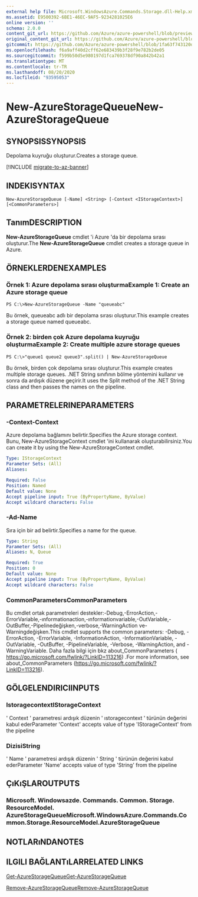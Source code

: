 ```yaml
---
external help file: Microsoft.WindowsAzure.Commands.Storage.dll-Help.xml
ms.assetid: E9500392-6BE1-46EC-9AF5-9234281025E6
online version: ''
schema: 2.0.0
content_git_url: https://github.com/Azure/azure-powershell/blob/preview/src/Storage/Commands.Storage/help/New-AzureStorageQueue.md
original_content_git_url: https://github.com/Azure/azure-powershell/blob/preview/src/Storage/Commands.Storage/help/New-AzureStorageQueue.md
gitcommit: https://github.com/Azure/azure-powershell/blob/1fa63f743120d7a7cd6cbb28ee43cd0f4c654af9
ms.openlocfilehash: f6a9aff40d2cff62e683439b3f28f9e782b2de05
ms.sourcegitcommit: f599b50d5e980197d1fca769378df90a842b42a1
ms.translationtype: MT
ms.contentlocale: tr-TR
ms.lasthandoff: 08/20/2020
ms.locfileid: "93595053"
---
```

# <span data-ttu-id="4faed-101">New-AzureStorageQueue</span><span class="sxs-lookup"><span data-stu-id="4faed-101">New-AzureStorageQueue</span></span>

## <span data-ttu-id="4faed-102">SYNOPSIS</span><span class="sxs-lookup"><span data-stu-id="4faed-102">SYNOPSIS</span></span>
<span data-ttu-id="4faed-103">Depolama kuyruğu oluşturur.</span><span class="sxs-lookup"><span data-stu-id="4faed-103">Creates a storage queue.</span></span>

[!INCLUDE [migrate-to-az-banner](../../includes/migrate-to-az-banner.md)]

## <span data-ttu-id="4faed-104">INDEKI</span><span class="sxs-lookup"><span data-stu-id="4faed-104">SYNTAX</span></span>

```
New-AzureStorageQueue [-Name] <String> [-Context <IStorageContext>] [<CommonParameters>]
```

## <span data-ttu-id="4faed-105">Tanım</span><span class="sxs-lookup"><span data-stu-id="4faed-105">DESCRIPTION</span></span>
<span data-ttu-id="4faed-106">**New-AzureStorageQueue** cmdlet 'i Azure 'da bir depolama sırası oluşturur.</span><span class="sxs-lookup"><span data-stu-id="4faed-106">The **New-AzureStorageQueue** cmdlet creates a storage queue in Azure.</span></span>

## <span data-ttu-id="4faed-107">ÖRNEKLERDEN</span><span class="sxs-lookup"><span data-stu-id="4faed-107">EXAMPLES</span></span>

### <span data-ttu-id="4faed-108">Örnek 1: Azure depolama sırası oluşturma</span><span class="sxs-lookup"><span data-stu-id="4faed-108">Example 1: Create an Azure storage queue</span></span>
```
PS C:\>New-AzureStorageQueue -Name "queueabc"
```

<span data-ttu-id="4faed-109">Bu örnek, queueabc adlı bir depolama sırası oluşturur.</span><span class="sxs-lookup"><span data-stu-id="4faed-109">This example creates a storage queue named queueabc.</span></span>

### <span data-ttu-id="4faed-110">Örnek 2: birden çok Azure depolama kuyruğu oluşturma</span><span class="sxs-lookup"><span data-stu-id="4faed-110">Example 2: Create multiple azure storage queues</span></span>
```
PS C:\>"queue1 queue2 queue3".split() | New-AzureStorageQueue
```

<span data-ttu-id="4faed-111">Bu örnek, birden çok depolama sırası oluşturur.</span><span class="sxs-lookup"><span data-stu-id="4faed-111">This example creates multiple storage queues.</span></span>
<span data-ttu-id="4faed-112">.NET String sınıfının bölme yöntemini kullanır ve sonra da ardışık düzene geçirir.</span><span class="sxs-lookup"><span data-stu-id="4faed-112">It uses the Split method of the .NET String class and then passes the names on the pipeline.</span></span>

## <span data-ttu-id="4faed-113">PARAMETRELERINE</span><span class="sxs-lookup"><span data-stu-id="4faed-113">PARAMETERS</span></span>

### <span data-ttu-id="4faed-114">-Context</span><span class="sxs-lookup"><span data-stu-id="4faed-114">-Context</span></span>
<span data-ttu-id="4faed-115">Azure depolama bağlamını belirtir.</span><span class="sxs-lookup"><span data-stu-id="4faed-115">Specifies the Azure storage context.</span></span>
<span data-ttu-id="4faed-116">Bunu, New-AzureStorageContext cmdlet 'ini kullanarak oluşturabilirsiniz.</span><span class="sxs-lookup"><span data-stu-id="4faed-116">You can create it by using the New-AzureStorageContext cmdlet.</span></span>

```yaml
Type: IStorageContext
Parameter Sets: (All)
Aliases: 

Required: False
Position: Named
Default value: None
Accept pipeline input: True (ByPropertyName, ByValue)
Accept wildcard characters: False
```

### <span data-ttu-id="4faed-117">-Ad</span><span class="sxs-lookup"><span data-stu-id="4faed-117">-Name</span></span>
<span data-ttu-id="4faed-118">Sıra için bir ad belirtir.</span><span class="sxs-lookup"><span data-stu-id="4faed-118">Specifies a name for the queue.</span></span>

```yaml
Type: String
Parameter Sets: (All)
Aliases: N, Queue

Required: True
Position: 0
Default value: None
Accept pipeline input: True (ByPropertyName, ByValue)
Accept wildcard characters: False
```

### <span data-ttu-id="4faed-119">CommonParameters</span><span class="sxs-lookup"><span data-stu-id="4faed-119">CommonParameters</span></span>
<span data-ttu-id="4faed-120">Bu cmdlet ortak parametreleri destekler:-Debug,-ErrorAction,-ErrorVariable,-ınformationaction,-ınformationvariable,-OutVariable,-OutBuffer,-Pipelinedeğişken,-verbose,-WarningAction ve-Warningdeğişken.</span><span class="sxs-lookup"><span data-stu-id="4faed-120">This cmdlet supports the common parameters: -Debug, -ErrorAction, -ErrorVariable, -InformationAction, -InformationVariable, -OutVariable, -OutBuffer, -PipelineVariable, -Verbose, -WarningAction, and -WarningVariable.</span></span> <span data-ttu-id="4faed-121">Daha fazla bilgi için bkz about_CommonParameters ( https://go.microsoft.com/fwlink/?LinkID=113216) .</span><span class="sxs-lookup"><span data-stu-id="4faed-121">For more information, see about_CommonParameters (https://go.microsoft.com/fwlink/?LinkID=113216).</span></span>

## <span data-ttu-id="4faed-122">GÖLGELENDIRICI</span><span class="sxs-lookup"><span data-stu-id="4faed-122">INPUTS</span></span>

### <span data-ttu-id="4faed-123">Istoragecontext</span><span class="sxs-lookup"><span data-stu-id="4faed-123">IStorageContext</span></span>

<span data-ttu-id="4faed-124">' Context ' parametresi ardışık düzenin ' ıstoragecontext ' türünün değerini kabul eder</span><span class="sxs-lookup"><span data-stu-id="4faed-124">Parameter 'Context' accepts value of type 'IStorageContext' from the pipeline</span></span>

### <span data-ttu-id="4faed-125">Dizisi</span><span class="sxs-lookup"><span data-stu-id="4faed-125">String</span></span>

<span data-ttu-id="4faed-126">' Name ' parametresi ardışık düzenin ' String ' türünün değerini kabul eder</span><span class="sxs-lookup"><span data-stu-id="4faed-126">Parameter 'Name' accepts value of type 'String' from the pipeline</span></span>

## <span data-ttu-id="4faed-127">ÇıKıŞLAR</span><span class="sxs-lookup"><span data-stu-id="4faed-127">OUTPUTS</span></span>

### <span data-ttu-id="4faed-128">Microsoft. Windowsazde. Commands. Common. Storage. ResourceModel. AzureStorageQueue</span><span class="sxs-lookup"><span data-stu-id="4faed-128">Microsoft.WindowsAzure.Commands.Common.Storage.ResourceModel.AzureStorageQueue</span></span>

## <span data-ttu-id="4faed-129">NOTLARıNDA</span><span class="sxs-lookup"><span data-stu-id="4faed-129">NOTES</span></span>

## <span data-ttu-id="4faed-130">ILGILI BAĞLANTıLAR</span><span class="sxs-lookup"><span data-stu-id="4faed-130">RELATED LINKS</span></span>

[<span data-ttu-id="4faed-131">Get-AzureStorageQueue</span><span class="sxs-lookup"><span data-stu-id="4faed-131">Get-AzureStorageQueue</span></span>](./Get-AzureStorageQueue.md)

[<span data-ttu-id="4faed-132">Remove-AzureStorageQueue</span><span class="sxs-lookup"><span data-stu-id="4faed-132">Remove-AzureStorageQueue</span></span>](./Remove-AzureStorageQueue.md)


